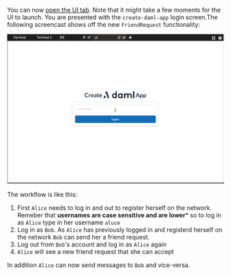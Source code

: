 You can now [open the UI
tab](https://[[HOST_SUBDOMAIN]]-3000-[[KATACODA_HOST]].environments.katacoda.com). Note that it
might take a few moments for the UI to launch. You are presented with the `create-daml-app` login
screen.The following screencast shows off the new `FriendRequest` functionality:

![screencast](assets/friend_request.gif)

The workflow is like this:
1. First `Alice` needs to log in and out to register herself on the network. Remeber that **usernames are case sensitive and are lower*** so to log in as `Alice` type in her username `aluce`
2. Log in as `Bob`. As `Alice` has previously logged in and registerd herself on the network `Bob` can send her a friend request.
3. Log out from `Bob`'s account and log in as `Alice` again
4. `Alice` will see a new friend request that she can accept

In addition `Alice` can now send messages to `Bob` and vice-versa.
